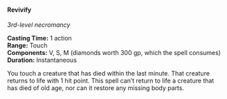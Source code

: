 #### Revivify
<!-- TODO Check and tag this spell-->
<!-- markdownlint-disable-next-line no-emphasis-as-heading -->
_3rd-level necromancy_

**Casting Time:** 1 action \
**Range:** Touch \
**Components:** V, S, M (diamonds worth 300 gp, which the spell consumes) \
**Duration:** Instantaneous

You touch a creature that has died within the last minute.
That creature returns to life with 1 hit point.
This spell can’t return to life a creature that has died of old age, nor can it restore any missing body parts.
